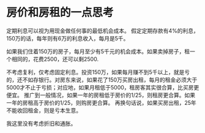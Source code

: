 # 房价和房租的一点思考

定期利息可以视为用现金做任何事的最低机会成本。
假定定期存款有4%的利息，150万的话，每年则有6万的利息收入，每月是5千。

如果我们住着150万的房子，每月至少有5千元的机会成本。如果卖掉房子，租一个相同的，花费2500，还可以剩2500.

不考虑复利，仅考虑固定利息。投资150万，如果每月赚不到5千以上，就是亏的，还不如存银行。对房东来说，如果花了150万买房出租，每月的租金必须大于5000才不止于亏损；对应地，如果月租低于5000，租房客其实很合算，比买房更便宜。
推广到一般情况，如果一年的房租低于房价的1/25，则租房更合算。如果一年的房租高于房价的1/25，则购房更合算。
再换句话说，如果买房出租，25年不能收回租金，则是亏本生意。

我这里没有考虑折旧和通胀。
